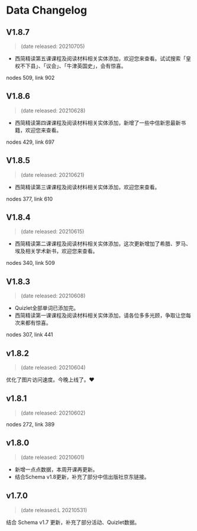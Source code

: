 
# Data Changelog

## V1.8.7

> (date released: 20210705)

- 西简精读第五课课程及阅读材料相关实体添加，欢迎您来查看。试试搜索「皇权不下县」、「议会」、「牛津英国史」，会有惊喜。

nodes 509, link 902

## V1.8.6

> (date released: 20210628)

- 西简精读第四课课程及阅读材料相关实体添加，新增了一些中信新思最新书籍，欢迎您来查看。

nodes 429, link 697

## V1.8.5

> (date released: 20210621)

- 西简精读第三课课程及阅读材料相关实体添加，欢迎您来查看。

nodes 377, link 610

## V1.8.4

> (date released: 20210615)

- 西简精读第二课课程及阅读材料相关实体添加，这次更新增加了希腊、罗马、埃及相关学术新书，欢迎您来查看。

nodes 340, link 509

## V1.8.3

> (date released: 20210608)

- Quizlet全部单词已添加完。
- 西简精读第一课课程及阅读材料相关实体添加，请各位多多光顾，争取让您每次来都有惊喜。

nodes 307, link 441

## v1.8.2

> (date released: 20210604)

优化了图片访问速度。今晚上线了。❤️

## v1.8.1 

> (date released: 20210602)

nodes 272, link 389

## v1.8.0

> (date released: 20210601)

- 新增一点点数据，本周开课再更新。
- 结合Schema v1.8更新，补充了部分中信出版社京东链接。

## v1.7.0

> (date released:L 20210531)

结合 Schema v1.7 更新，补充了部分活动、Quizlet数据。
